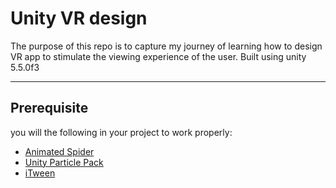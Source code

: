 # Unity VR design

The purpose of this repo is to capture my journey of learning how to design VR app to stimulate the viewing experience of the user.
Built using unity 5.5.0f3

----------

## Prerequisite

you will the following in your project to work properly:

- [Animated Spider](https://www.assetstore.unity3d.com/en/#!/content/22986)
- [Unity Particle Pack](https://www.assetstore.unity3d.com/en/#!/content/73777)
- [iTween](https://www.assetstore.unity3d.com/en/#!/content/84)

